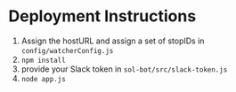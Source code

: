 # Deployment Instructions

1. Assign the hostURL and assign a set of stopIDs in `config/watcherConfig.js`
2. `npm install`
3. provide your Slack token in `sol-bot/src/slack-token.js` 
4. `node app.js`
